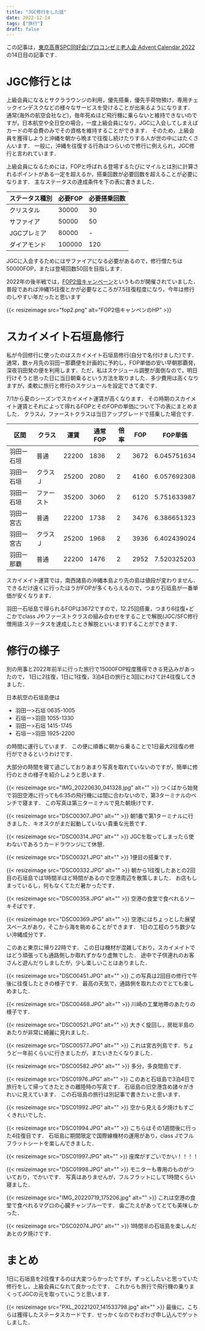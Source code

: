 ```yaml
---
title: "JGC修行をした話"
date: 2022-12-14
tags: ["旅行"]
draft: false
---
```


この記事は，[東京高専SPC同好会/プロコンゼミ老人会 Advent Calendar 2022](https://adventar.org/calendars/7836)
の14日目の記事です．

# JGC修行とは
上級会員になるとサクララウンジの利用，優先搭乗，優先手荷物預け，専用チェックインデスクなどの様々なサービスを受けることが出来るようになります．
通常(海外の航空会社など)，毎年死ぬほど飛行機に乗らないと維持できないのですが，日本航空や全日空の場合，一度上級会員になり，JGCに入会してしまえばカードの年会費のみでその資格を維持することができます．
そのため，上級会員を獲得しようと沖縄を朝から晩まで往復し続けたりする人が世の中にはたくさんいます．
一般に，沖縄を往復する行為はつらいので修行に例えられ，JGC修行と言われています．


上級会員になるためには，FOPと呼ばれる登場するたびにマイルとは別に計算されるポイントがある一定を超えるか，搭乗回数が必要回数を超えることが必要になります．
主なステータスの達成条件を下の表に書きました．

| ステータス種別 | 必要FOP  | 必要搭乗回数 |
|---------|--------|--------|
| クリスタル   | 30000  | 30     |
| サファイア   | 50000  | 50     |
| JGCプレミア | 80000  | -      |
| ダイアモンド  | 100000 | 120    |

JGCに入会するためにはサファイアになる必要があるので，修行僧たちは50000FOP，または登場回数50回を目指します．

2022年の後半戦では，[FOP2倍キャンペーン](https://www.jal.co.jp/jp/ja/121campaign/2022/dom-flyon-wpoint/)というものが開催されていました．
普段であれば沖縄15往復とかが必要なところが7.5往復程度になり，今年は修行のしやすい年だったと思います

{{< resizeimage src="fop2.png" alt="FOP2倍キャンペンのHP" >}}

# スカイメイト石垣島修行
私が今回修行に使ったのはスカイメイト石垣島修行(自分で名付けました)です．
通常，数ヶ月先の羽田ー那覇便を計画的に予約し，FOP単価の安い早朝那覇発，深夜羽田発の便を利用します．ただ，私はスケジュール調整が面倒なので，明日行けそうと思った日に当日朝乗るという方法を取りました．多少費用は高くなりますが，柔軟に旅行と修行のスケジュールを設定できて楽です．

7/1から夏のシーズンでスカイメイト運賃が高くなります．
その時期のスカイメイト運賃とそれによって得れるFOPとそのFOPの単価について下の表にまとめました．
クラスJ，ファーストクラスは当日アップグレードで搭乗した場合です．

| 区間    | クラス   | 運賃    | 通常FOP | 倍率 | FOP  | FOP単価       |
|-------|-------|-------|-------|----|------|-------------|
| 羽田ー石垣 | 普通    | 22200 | 1836  | 2  | 3672 | 6.045751634 |
| 羽田ー石垣 | クラスＪ  | 25200 | 2080  | 2  | 4160 | 6.057692308 |
| 羽田ー石垣 | ファースト | 35200 | 3060  | 2  | 6120 | 5.751633987 |
| 羽田ー宮古 | 普通    | 22200 | 1738  | 2  | 3476 | 6.386651323 |
| 羽田ー宮古 | クラスＪ  | 25200 | 1968  | 2  | 3936 | 6.402439024 |
| 羽田ー那覇 | 普通    | 22200 | 1476  | 2  | 2952 | 7.520325203 |

スカイメイト運賃では，南西諸島の沖縄本島より先の島は値段が変わりません．
できるだけ遠くに行ったほうがFOPが多くもらえるので，つまり石垣島が一番単価が安くなります．

羽田ー石垣島で得られるFOPは3672ですので，12.25回搭乗，つまり6往復+どこかでclass Jやファーストクラスの組み合わせをすることで解脱(JGC/SFC修行僧用語:ステータスを達成したとき解脱といいます)することができます．

# 修行の様子
別の用事と2022年前半に行った旅行で15000FOP程度獲得できる見込みがあったので，
1日に2往復，1日に1往復，3泊4日の旅行と3回にわけて計4往復してきました．

日本航空の石垣島便は
* 羽田ー>石垣 0635-1005
* 石垣ー>羽田 1055-1330
* 羽田ー>石垣 1415-1745
* 石垣ー>羽田 1925-2200

の時間に運行しています．
この便に順番に朝から乗ることで1日最大2往復の修行ができるというわけです．

大部分の時間を寝て過ごしておりあまり写真を取れていないのですが，簡単に修行のときの様子を紹介しようと思います．


{{< resizeimage src="IMG_20220630_041328.jpg" alt="" >}}
つくばから始発で羽田空港に行っても6:35の飛行機には間に合わないので，第3ターミナルのベンチで寝ます．
この写真は第三ターミナルで見た朝焼けです．

{{< resizeimage src="DSC00307.JPG" alt="" >}}
朝1番で第1ターミナルに行きました．キオスクがまだ起動していない貴重な光景です．

{{< resizeimage src="DSC00314.JPG" alt="" >}}
JGCを取ってしまったら使わないであろうカードラウンジにて休憩．

{{< resizeimage src="DSC00321.JPG" alt="" >}}
1便目の搭乗です．

{{< resizeimage src="DSC00332.JPG" alt="" >}}
朝から1往復したあとの2回目の石垣島では1時間半ほど時間があるので空港周辺を散策しました．
お店もしまっているし，何もなくてただ暑かったです．

{{< resizeimage src="DSC00358.JPG" alt="" >}}
空港の食堂で食べれるソーキそばです．

{{< resizeimage src="DSC00369.JPG" alt="" >}}
空港にはちょっとした展望スペースがあり，そこから海を眺めることができます．
1日の工程のうち数少ない沖縄成分です．

このあと東京に帰り22時です．
この日は機材が混雑しており，スカイメイトではどう頑張っても通路側しか取れずかなり虚無でした．
途中で子供連れのお客さんと遊んだりしましたが，少し楽しいことはありました．

{{< resizeimage src="DSC00451.JPG" alt="" >}}
この写真は2回目の修行で午後に往復したときの様子です．
最高の天気で，通路側を取れたのでとても楽しめました．

{{< resizeimage src="DSC00468.JPG" alt="" >}}
川崎の工業地帯のあたりの様子です．

{{< resizeimage src="DSC00521.JPG" alt="" >}}
大きく旋回し，房総半島のあたりが非常に綺麗に見れました．

{{< resizeimage src="DSC00577.JPG" alt="" >}}
これは宮古列島です．ちょうど一年前くらいに行きましたが，またいきたくなりました．

{{< resizeimage src="DSC00582.JPG" alt="" >}}
多分，多良間島です．

{{< resizeimage src="DSC01976.JPG" alt="" >}}
このあと石垣島で3泊4日で旅行をして帰ってきたときの離陸時の写真です．
石垣島の旧空港含め諸々がきれいに見えています．
この石垣島の旅行は別記事で書きたいと思います．

{{< resizeimage src="DSC01992.JPG" alt="" >}}
空から見える夕焼けもすごくきれいでした．

{{< resizeimage src="DSC01994.JPG" alt="" >}}
こちらはその1週間後に行った4往復目です．
石垣島に期間限定で国際線機材の運用があり，class Jでフルフラットシートを楽しんできました．

{{< resizeimage src="DSC01997.JPG" alt="" >}}
座席がすごいでかい！！！！

{{< resizeimage src="DSC01998.JPG" alt="" >}}
モニターも専用のものがついており，でかいです．
写真はありませんが，フルフラットにして1時間くらい寝ました．

{{< resizeimage src="IMG_20220719_175206.jpg" alt="" >}}
これは空港の食堂で食べれるマグロの心臓チャンプルーです．
歯ごたえがあってとても美味しかった．

{{< resizeimage src="DSC02074.JPG" alt="" >}}
1時間半の石垣島を楽しんだあとの夕焼けです．

# まとめ
1日に石垣島を2往復するのは大変つらかったですが，ずっとしたいと思っていた修行をし，上級会員になれて良かったです．
これからも旅行で飛行機の乗りまくってJGCの元を取っていこうと思います．

{{< resizeimage src="PXL_20221207_141533798.jpg" alt="" >}}
最後に，こちらは獲得したステータスカードです．せっかくなのでわざわざ申し込んでゲットしました．